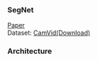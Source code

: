 ### SegNet
[Paper](https://arxiv.org/pdf/1511.00561.pdf)  
Dataset: [CamVid](http://mi.eng.cam.ac.uk/research/projects/VideoRec/CamVid/)[(Download)](https://s3.amazonaws.com/fast-ai-imagelocal/camvid.tgz)  

### Architecture

